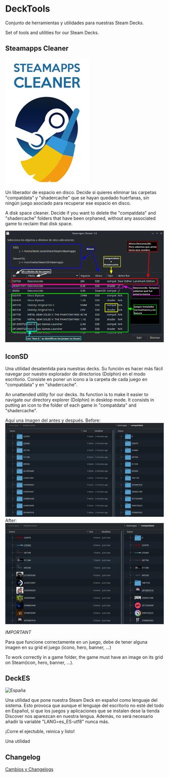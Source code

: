# DeckTools
Conjunto de herramientas y utilidades para nuestras Steam Decks.

Set of tools and utilities for our Steam Decks.

## Steamapps Cleaner
![Steamapps Cleaner](https://raw.githubusercontent.com/FranjeGueje/DeckTools/master/Doc/steamppscleaner_gridv.jpg)

Un liberador de espacio en disco. Decide si quieres eliminar las carpetas "compatdata" y "shadercache" que se hayan quedado huérfanas, sin ningún juego asociado para recuperar ese espacio en disco.

A disk space cleaner. Decide if you want to delete the "compatdata" and "shadercache" folders that have been orphaned, without any associated game to reclaim that disk space.

![Steamapps Cleaner](https://raw.githubusercontent.com/FranjeGueje/DeckTools/master/Doc/SteamAppsCleaner.png)

## IconSD
Una utilidad desatentida para nuestras decks. Su función es hacer más fácil navegar por nuestro explorador de directorios (Dolphin) en el modo escritorio. Consiste en poner un icono a la carpeta de cada juego en "compatdata" y en "shadercache".

An unattended utility for our decks. Its function is to make it easier to navigate our directory explorer (Dolphin) in desktop mode. It consists in putting an icon to the folder of each game in "compatdata" and "shadercache".

Aquí una imagen del antes y después.
Before:
![After](https://raw.githubusercontent.com/FranjeGueje/DeckTools/master/Images/icon_before.png)
After:
![After](https://raw.githubusercontent.com/FranjeGueje/DeckTools/master/Images/icon_after.png)

*IMPORTANT*

Para que funcione correctamente en un juego, debe de tener alguna imagen en su grid el juego (icono, hero, banner, ...)

To work correctly in a game folder, the game must have an image on its grid on Steam(icon, hero, banner, ...).
 
## DeckES
![España](https://european-union.europa.eu/sites/default/files/styles/oe_theme_small_no_crop/public/2022-02/Flag_of_Spain.png?itok=_Q6YGM8-)

Una utilidad que pone nuestra Steam Deck en español como lenguaje del sistema. Esto provoca que aunque el lenguaje del escritorio no esté del todo en Español, sí que los juegos y aplicaciones que se instalen dese la tienda Discover nos aparezcan en nuestra lengua. Además, no será necesario añadir la variable "LANG=es_ES-utf8" nunca más.

¡Corre el ejectuble, reinica y listo!

Una utilidad

## Changelog
[Cambios y Changelogs](CHANGELOG.md)
